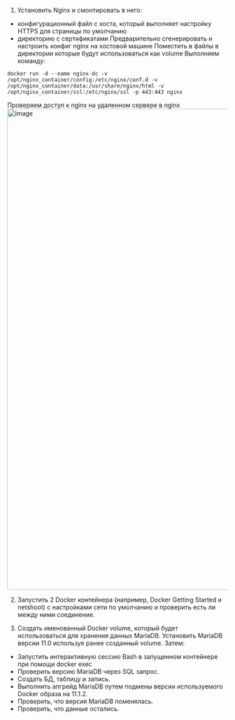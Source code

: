 1. Установить Nginx и смонтировать в него:
- конфигурационный файл с хоста, который выполняет настройку HTTPS для страницы по умолчанию
- директорию с сертификатами
Предварительно сгенерировать и настроить конфиг nginx на хостовой машине
Поместить в файлы в директории которые будут использоваться как volume
Выполняем команду:
```
docker run -d --name nginx-dc -v /opt/nginx_container/config:/etc/nginx/conf.d -v /opt/nginx_container/data:/usr/share/nginx/html -v /opt/nginx_container/ssl:/etc/nginx/ssl -p 443:443 nginx
```
Проверяем доступ к nginx на удаленном сервере в nginx
<img width="1099" alt="image" src="https://github.com/tms-dos21-onl/igor-vanin/assets/41593525/47bccc65-11dd-46d9-8f80-cb0ffae9ad74">


2. Запустить 2 Docker контейнера (например, Docker Getting Started и netshoot) с настройками сети по умолчанию и проверить есть ли между ними соединение.

4. Создать именованный Docker volume, который будет использоваться для хранения данных MariaDB. Установить MariaDB версии 11.0 используя ранее созданный volume. Затем:
- Запустить интерактивную сессию Bash в запущенном контейнере при помощи docker exec
- Проверить версию MariaDB через SQL запрос.
- Создать БД, таблицу и запись.
- Выполнить апгрейд MariaDB путем подмены версии используемого Docker образа на 11.1.2.
- Проверить, что версия MariaDB поменялась.
- Проверить, что данные остались.
